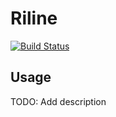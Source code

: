 Riline
=====
[![Build Status](https://travis-ci.org/s0ber/riline.png?branch=master)](https://travis-ci.org/s0ber/riline)

## Usage

TODO: Add description
